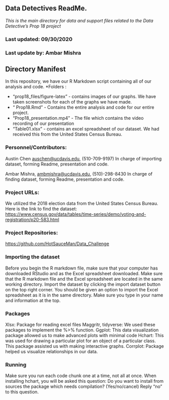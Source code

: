## Data Detectives ReadMe.

*This is the main directory for data and support files related to the Data Detective’s Prop 18 project*

### Last updated: 09/30/2020
### Last update by: Ambar Mishra

## Directory Manifest

In this repository, we have our R Markdown script containing all of our analysis and code.
*Folders :

* “prop18_files/figure-latex” - contains images of our graphs. We have taken screenshots for each of the graphs we have made. 
* “ Prop18.Rmd” - Contains the entire analysis and code for our entire project. 
* “Prop18_presentation.mp4” - The file which contains the video recording of our presentation
* “Table01.xlsx” - contains an excel spreadsheet of our dataset. We had received this from the United States Census Bureau. 


### Personnel/Contributors:
Austin Chen auschen@ucdavis.edu, (510-709-9197)
In charge of importing dataset, forming Readme, presentation and code.

Ambar Mishra, ambmishra@ucdavis.edu, (510)-298-8430
In charge of finding dataset, forming Readme, presentation and code. 


### Project URLs:

We utilized the 2018 election data from the United States Census Bureau. Here is the link to find the dataset: 
https://www.census.gov/data/tables/time-series/demo/voting-and-registration/p20-583.html
### Project Repositories:
https://github.com/HotSauceMan/Data_Challenge


### Importing the dataset

Before you begin the R markdown file, make sure that your computer has downloaded RStudio and as the Excel spreadsheet downloaded. 
Make sure that the R markdown file and the Excel spreadsheet are located in the same working directory. 
Import the dataset by clicking the import dataset button on the top right corner. You should be given an option to import the Excel spreadsheet as it is in the same directory. 
Make sure you type in your name and information at the top.

### Packages
Xlsx: Package for reading excel files
Maggritr, tidyverse: We used these packages to implement the %>% function. 
Ggplot: This data visualization package allowed us to make advanced plots with minimal code
Hchart: This was used for drawing a particular plot for an object of a particular class. This package assisted us with making interactive graphs. 
Corrplot: Package helped us visualize relationships in our data. 
### Running
Make sure you run each code chunk one at a time, not all at once. 
When installing hchart, you will be asked this question:
            Do you want to install from sources the package which needs compilation? (Yes/no/cancel)
Reply “no” to this question. 

